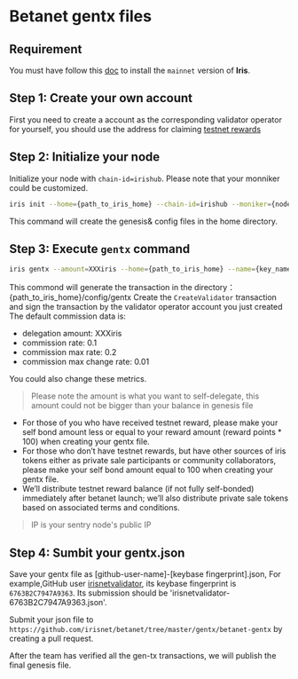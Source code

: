 # Betanet gentx files

## Requirement

You must have follow this [doc](https://github.com/irisnet/irishub/blob/master/docs/get-started/Install-the-Software.md) to install the `mainnet` version of **Iris**.

## Step 1: Create your own account

First you need to create a account as the corresponding validator operator for yourself, you should use the address for 
claiming [testnet rewards](https://github.com/irisnet/betanet/blob/master/fuxi-reward-claims/README.md)


## Step 2: Initialize your node

Initialize your node with `chain-id=irishub`. Please note that your monniker could be customized.

```bash
iris init --home={path_to_iris_home} --chain-id=irishub --moniker={node-name}
```

This command will create the genesis& config files in the home directory.


## Step 3: Execute `gentx` command

```bash
iris gentx --amount=XXXiris --home={path_to_iris_home} --name={key_name} --ip={sentry_node_ip}
```
This commond will generate the transaction in the directory：{path_to_iris_home}/config/gentx
Create the `CreateValidator` transaction and sign the transaction by the validator operator account you just created
The default commission data is:
*	delegation amount:           XXXiris
*	commission rate:             0.1
*	commission max rate:         0.2
*	commission max change rate:  0.01

You could also change these metrics.

> Please note the amount is what you want to self-delegate, this amount could not be bigger than your balance in genesis file

* For those of you who have received testnet reward, please make your self bond amount less or equal to your reward amount (reward points * 100) when creating your gentx file.
* For those who don’t have testnet rewards, but have other sources of iris tokens either as private sale participants or community collaborators, please make your self bond amount equal to 100 when creating your gentx file.
* We’ll distribute testnet reward balance (if not fully self-bonded) immediately after betanet launch; we’ll also distribute private sale tokens based on associated terms and conditions.


> IP is your sentry node's public IP

## Step 4: Sumbit your gentx.json
Save your gentx file as [github-user-name]-[keybase fingerprint].json, 
For example,GitHub user [irisnetvalidator](https://github.com/irisnetvalidator), its keybase fingerprint is `6763B2C7947A9363`.
Its submission should be 'irisnetvalidator-6763B2C7947A9363.json'.

Submit your json file to `https://github.com/irisnet/betanet/tree/master/gentx/betanet-gentx` by creating a pull request.

After the team has verified all the gen-tx transactions, we will publish the final genesis file.
